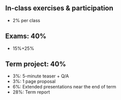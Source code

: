 

## In-class exercises & participation
- 2% per class 

## Exams: 40%

- 15%+25%

## Term project: 40%

- 3%: 5-minute teaser + Q/A
- 3%: 1 page proposal
- 6%: Extended presentations near the end of term
- 28%: Term report
